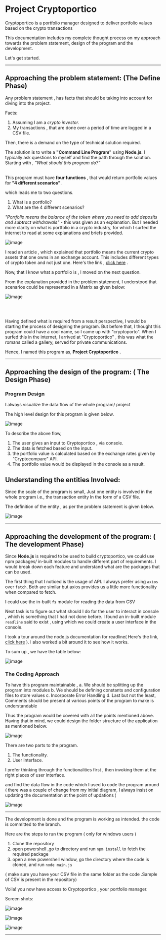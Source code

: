 # Project Cryptoportico
Cryptoportico is a portfolio manager designed to deliver portfolio values based on the crypto transactions


This documentation includes my complete thought process on my approach towards the problem statement, design of the program and the development.

Let's get started.



---

## Approaching the problem statement: (The Define Phase)
 
Any problem statement , has facts that should be taking into account for diving into the project.
 
Facts:
 
1.	Assuming I am a *crypto investor*.
2.	My transactions , that are done over a period of time are logged in a CSV file.
 
Then, there is a demand on the type of technical solution required.
 
The solution is to write a **"Command Line Program"**  using **Node.js**. I typically ask questions to myself and find the path through the solution. Starting with , *"What should this program do?"*
 <br>
 <br>
 
 
This program must have **four functions** , that would return portfolio values for **"4 different scenarios"**. 

which leads me to two questions.
1.	What is a portfolio?
2.	What are the 4 different scenarios?
 
*"Portfolio means the balance of the token where you need to add deposits and subtract withdrawals"* - this was given as an explanation. But I needed more clarity on what is portfolio in a crypto industry, for which I surfed the internet to read at some explanations and briefs provided. 
 
 ![image](https://user-images.githubusercontent.com/131561034/233811091-25f6e10a-4a6a-4a16-a455-cd955ed60f32.png)

 
I read an article , which explained that portfolio means the current crypto assets that one owns in an exchange account. This includes different types of crypto token and not just one. Here's the link , [click here](https://nodejs.org/api/readline.html#readline) .
 
Now, that I know what a portfolio is , I moved on the next question.
 
From the explanation provided in the problem statement, I understood that scenarios could be represented in a Matrix as given below:
 
 ![image](https://user-images.githubusercontent.com/131561034/233811095-917985a1-4621-4dc8-a16f-643a89f8f12e.png)

 <br>
 <br>
 
Having defined what is required from a result perspective, I would be starting the process of designing the program. But before that, I thought this program could have a cool name, so I came up with "cryptoporto". When I surfed this in the internet, I arrived at "Cryptoportico" , this was what the romans called a gallery, served for private communications.
 
Hence, I named this program as, **Project Cryptoportico** .

---

## Approaching the design of the program: ( The Design Phase)

### Program Design

I always visualize the data flow of the whole program/ project
 
The high level design for this program is given below.

![image](https://user-images.githubusercontent.com/131561034/233811387-234d2861-5d8a-44db-865d-fe8aacd443b2.png)

To describe the above flow,
 
1.  The user gives an input to Cryptoportico , via console.
2.	The data is fetched based on the input.
3.	the portfolio value is calculated based on the exchange rates given by "Cryptocompare" API. 
4.	The portfolio value would be displayed in the console as a result.

## Understanding the entities Involved:

Since the scale of the program is small, Just one entity is involved in the whole program i.e., the transaction entity
In the form of a CSV file.

The definition of the entity , as per the problem statement is given below.

![image](https://user-images.githubusercontent.com/131561034/233811421-a6a28c2a-b36a-44ab-a52a-f66d08426651.png)

---

## Approaching the development of the program: ( The development Phase)

Since **Node.js** is required to be used  to build cryptoportico, we could use npm packages/ in-built modules to handle different part of requirements. I would break down each feature and understand what are the packages that can be used.
 
The first thing that I noticed is the usage of API. I always prefer using `axios` over `fetch`. Both are similar but axios provides us a little more functionality when compared to fetch.
 
I could use the in-built `fs` module for reading the data from CSV
 
Next task is to figure out what should I do for the user to interact in console , which is something that I had not done before. I found an in-built module `readline` said to exist , using which we could create a user interface in the console.
 
I took a tour around the node.js documentation for readline( Here's the link, [click here](https://nodejs.org/api/readline.html#readline) ). I also worked a bit around it to see how it works.
 
To sum up , we have the table below:

![image](https://user-images.githubusercontent.com/131561034/233811481-64f18f73-e1e5-490e-83cf-c3bba55a28e4.png)

### The Coding Approach
 
To have this program maintainable ,
a.	We should be splitting up the program into modules
b.	We should be defining constants and configuration files to store values
c.	Incorporate Error Handling
d.  Last but not the least, Comments should be present at various points of the program to make is understandable

Thus the program would be covered with all the points mentioned above. Having that in mind, we could design the folder structure of the application as mentioned below.

![image](https://user-images.githubusercontent.com/131561034/233811551-9a864320-888d-4f31-828e-36f15a235517.png)


There are two parts to the program. 
1.	The functionality.
2.	User Interface.

I prefer thinking through the functionalities first , then invoking them at the right places of user interface.

and find the data flow in the code which I used to code the program around ( there was a couple of change from my initial diagram, I always insist on updating the documentation at the point of updations )

![image](https://user-images.githubusercontent.com/131561034/233811683-67e0dadb-5717-464e-a053-fa09868358f7.png)



---

The development is done and the program is working as intended.
the code is committed to the branch.

Here are the steps to run the program ( only for windows users )

1. Clone the repository
2. open powershell ,go to directory and run `npm install` to fetch the required package
3. open a new powershell window, go the directory where the code is cloned, and run `node main.js`

( make sure you have your CSV file in the same folder as the code .Sample of CSV is present in the repository)

Voila! you now have access to Cryptoportico , your portfolio manager. 

Screen shots:

![image](https://user-images.githubusercontent.com/131561034/233812237-145b4c9f-7c00-49e6-8987-7b27e7fc635f.png)

![image](https://user-images.githubusercontent.com/131561034/233812246-27cfa2e1-6894-462a-8ea6-7d31c9f7fb65.png)

![image](https://user-images.githubusercontent.com/131561034/233812262-1a32d415-e65b-42d4-8548-7e0475d8ee6f.png)

---


